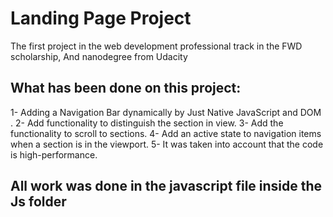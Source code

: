 # Landing Page Project

The first project in the web development professional track in the FWD scholarship, 
And nanodegree from Udacity 

## What has been done on this project:

1- Adding a Navigation Bar dynamically by Just Native JavaScript and DOM .
2- Add functionality to distinguish the section in view.
3- Add the functionality to scroll to sections.
4- Add an active state to navigation items when a section is in the viewport.
5- It was taken into account that the code is high-performance.

## All work was done in the javascript file inside the Js folder 


